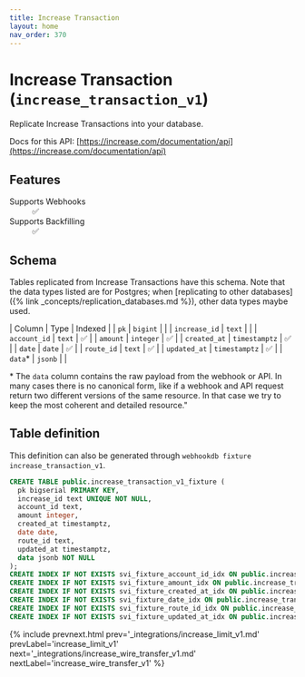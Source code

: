 ```yaml
---
title: Increase Transaction
layout: home
nav_order: 370
---
```


# Increase Transaction (`increase_transaction_v1`)

Replicate Increase Transactions into your database.

Docs for this API: [https://increase.com/documentation/api](https://increase.com/documentation/api)

## Features

<dl>
<dt>Supports Webhooks</dt>
<dd>✅</dd>
<dt>Supports Backfilling</dt>
<dd>✅</dd>

</dl>

## Schema

Tables replicated from Increase Transactions have this schema.
Note that the data types listed are for Postgres;
when [replicating to other databases]({% link _concepts/replication_databases.md %}),
other data types maybe used.

| Column | Type | Indexed |
| `pk` | `bigint` |  |
| `increase_id` | `text` |  |
| `account_id` | `text` | ✅ |
| `amount` | `integer` | ✅ |
| `created_at` | `timestamptz` | ✅ |
| `date` | `date` | ✅ |
| `route_id` | `text` | ✅ |
| `updated_at` | `timestamptz` | ✅ |
| `data`* | `jsonb` |  |

<span class="fs-3">* The `data` column contains the raw payload from the webhook or API.
In many cases there is no canonical form, like if a webhook and API request return
two different versions of the same resource.
In that case we try to keep the most coherent and detailed resource."</span>

## Table definition

This definition can also be generated through `webhookdb fixture increase_transaction_v1`.

```sql
CREATE TABLE public.increase_transaction_v1_fixture (
  pk bigserial PRIMARY KEY,
  increase_id text UNIQUE NOT NULL,
  account_id text,
  amount integer,
  created_at timestamptz,
  date date,
  route_id text,
  updated_at timestamptz,
  data jsonb NOT NULL
);
CREATE INDEX IF NOT EXISTS svi_fixture_account_id_idx ON public.increase_transaction_v1_fixture (account_id);
CREATE INDEX IF NOT EXISTS svi_fixture_amount_idx ON public.increase_transaction_v1_fixture (amount);
CREATE INDEX IF NOT EXISTS svi_fixture_created_at_idx ON public.increase_transaction_v1_fixture (created_at);
CREATE INDEX IF NOT EXISTS svi_fixture_date_idx ON public.increase_transaction_v1_fixture (date);
CREATE INDEX IF NOT EXISTS svi_fixture_route_id_idx ON public.increase_transaction_v1_fixture (route_id);
CREATE INDEX IF NOT EXISTS svi_fixture_updated_at_idx ON public.increase_transaction_v1_fixture (updated_at);
```

{% include prevnext.html prev='_integrations/increase_limit_v1.md' prevLabel='increase_limit_v1' next='_integrations/increase_wire_transfer_v1.md' nextLabel='increase_wire_transfer_v1' %}
